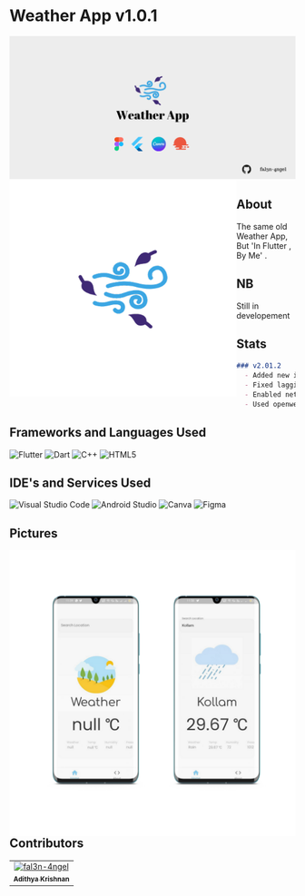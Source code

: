 # Weather App v1.0.1

<img src="https://github.com/fal3n-4ngel/weatherapp-flutter/blob/main/screenshots/logo1.png" />
<img align="left" src="https://github.com/fal3n-4ngel/weatherapp-flutter/blob/main/playstore.png" width="400" height="380" />

## About
 The same old Weather App, But 'In Flutter , By Me' .
## NB 
 Still in developement
## Stats

```markdown
### v2.01.2
  - Added new images
  - Fixed lagging
  - Enabled network access
  - Used openweathermap api 

```

## Frameworks and Languages Used
![Flutter](https://img.shields.io/badge/Flutter-%2302569B.svg?style=for-the-badge&logo=Flutter&logoColor=white)
![Dart](https://img.shields.io/badge/dart-%230175C2.svg?style=for-the-badge&logo=dart&logoColor=white)
![C++](https://img.shields.io/badge/c++-%2300599C.svg?style=for-the-badge&logo=c%2B%2B&logoColor=white)
![HTML5](https://img.shields.io/badge/html5-%23E34F26.svg?style=for-the-badge&logo=html5&logoColor=white)

## IDE's and Services Used
![Visual Studio Code](https://img.shields.io/badge/Visual%20Studio%20Code-0078d7.svg?style=for-the-badge&logo=visual-studio-code&logoColor=white)
![Android Studio](https://img.shields.io/badge/Android%20Studio-3DDC84.svg?style=for-the-badge&logo=android-studio&logoColor=white)
![Canva](https://img.shields.io/badge/Canva-%2300C4CC.svg?style=for-the-badge&logo=Canva&logoColor=white)
![Figma](https://img.shields.io/badge/figma-%23F24E1E.svg?style=for-the-badge&logo=figma&logoColor=white)


## Pictures

<img align ="left" src ="https://github.com/fal3n-4ngel/weatherapp-flutter/blob/v2/screenshots/logo.png">

## Contributors

<!-- readme: contributors -start -->
<table>
<tr>
    <td align="center">
        <a href="https://github.com/fal3n-4ngel">
            <img src="https://avatars.githubusercontent.com/u/79042374?v=4" width="100;" alt="fal3n-4ngel"/>
            <br />
            <sub><b>Adithya Krishnan</b></sub>
        </a>
    </td></tr>
</table>
<!-- readme: contributors -end -->
 
